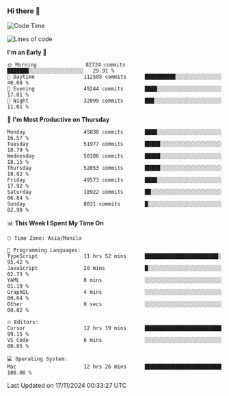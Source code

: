 ### Hi there 👋

<!--START_SECTION:waka-->
![Code Time](http://img.shields.io/badge/Code%20Time-5%2C703%20hrs%2047%20mins-blue)

![Lines of code](https://img.shields.io/badge/From%20Hello%20World%20I%27ve%20Written-121.0%20million%20lines%20of%20code-blue)

**I'm an Early 🐤** 

```text
🌞 Morning                82724 commits       ███████░░░░░░░░░░░░░░░░░░   29.91 % 
🌆 Daytime                112505 commits      ██████████░░░░░░░░░░░░░░░   40.68 % 
🌃 Evening                49244 commits       ████░░░░░░░░░░░░░░░░░░░░░   17.81 % 
🌙 Night                  32099 commits       ███░░░░░░░░░░░░░░░░░░░░░░   11.61 % 
```
📅 **I'm Most Productive on Thursday** 

```text
Monday                   45830 commits       ████░░░░░░░░░░░░░░░░░░░░░   16.57 % 
Tuesday                  51977 commits       █████░░░░░░░░░░░░░░░░░░░░   18.79 % 
Wednesday                50186 commits       █████░░░░░░░░░░░░░░░░░░░░   18.15 % 
Thursday                 52053 commits       █████░░░░░░░░░░░░░░░░░░░░   18.82 % 
Friday                   49573 commits       ████░░░░░░░░░░░░░░░░░░░░░   17.92 % 
Saturday                 18922 commits       ██░░░░░░░░░░░░░░░░░░░░░░░   06.84 % 
Sunday                   8031 commits        █░░░░░░░░░░░░░░░░░░░░░░░░   02.90 % 
```


📊 **This Week I Spent My Time On** 

```text
🕑︎ Time Zone: Asia/Manila

💬 Programming Languages: 
TypeScript               11 hrs 52 mins      ████████████████████████░   95.42 % 
JavaScript               20 mins             █░░░░░░░░░░░░░░░░░░░░░░░░   02.73 % 
YAML                     8 mins              ░░░░░░░░░░░░░░░░░░░░░░░░░   01.19 % 
GraphQL                  4 mins              ░░░░░░░░░░░░░░░░░░░░░░░░░   00.64 % 
Other                    0 secs              ░░░░░░░░░░░░░░░░░░░░░░░░░   00.02 % 

🔥 Editors: 
Cursor                   12 hrs 19 mins      █████████████████████████   99.15 % 
VS Code                  6 mins              ░░░░░░░░░░░░░░░░░░░░░░░░░   00.85 % 

💻 Operating System: 
Mac                      12 hrs 26 mins      █████████████████████████   100.00 % 
```


 Last Updated on 17/11/2024 00:33:27 UTC
<!--END_SECTION:waka-->


<!--
**rad182/rad182** is a ✨ _special_ ✨ repository because its `README.md` (this file) appears on your GitHub profile.

Here are some ideas to get you started:

- 🔭 I’m currently working on ...
- 🌱 I’m currently learning ...
- 👯 I’m looking to collaborate on ...
- 🤔 I’m looking for help with ...
- 💬 Ask me about ...
- 📫 How to reach me: ...
- 😄 Pronouns: ...
- ⚡ Fun fact: ...
-->
